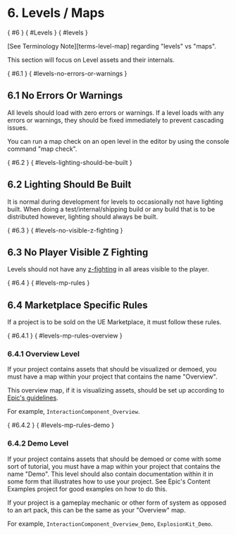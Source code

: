 # 6. Levels / Maps
[](){ #6 }
[](){ #Levels }
[](){ #levels }

[See Terminology Note][terms-level-map] regarding "levels" vs "maps".

This section will focus on Level assets and their internals.


[](){ #6.1 }
[](){ #levels-no-errors-or-warnings }
## 6.1 No Errors Or Warnings

All levels should load with zero errors or warnings. If a level loads with any errors or warnings, they should be fixed immediately to prevent cascading issues.

You can run a map check on an open level in the editor by using the console command "map check".

[](){ #6.2 }
[](){ #levels-lighting-should-be-built }
## 6.2 Lighting Should Be Built

It is normal during development for levels to occasionally not have lighting built. When doing a test/internal/shipping build or any build that is to be distributed however, lighting should always be built.

[](){ #6.3 }
[](){ #levels-no-visible-z-fighting }
## 6.3 No Player Visible Z Fighting

Levels should not have any [z-fighting](https://en.wikipedia.org/wiki/Z-fighting) in all areas visible to the player.

[](){ #6.4 }
[](){ #levels-mp-rules }
## 6.4 Marketplace Specific Rules

If a project is to be sold on the UE Marketplace, it must follow these rules.

[](){ #6.4.1 }
[](){ #levels-mp-rules-overview }
### 6.4.1 Overview Level

If your project contains assets that should be visualized or demoed, you must have a map within your project that contains the name "Overview".

This overview map, if it is visualizing assets, should be set up according to [Epic's guidelines](http://help.epicgames.com/customer/en/portal/articles/2592186-marketplace-submission-guidelines-preparing-your-assets#Required%20Levels%20and%20Maps).

For example, `InteractionComponent_Overview`.

[](){ #6.4.2 }
[](){ #levels-mp-rules-demo }
### 6.4.2 Demo Level

If your project contains assets that should be demoed or come with some sort of tutorial, you must have a map within your project that contains the name "Demo". This level should also contain documentation within it in some form that illustrates how to use your project. See Epic's Content Examples project for good examples on how to do this.

If your project is a gameplay mechanic or other form of system as opposed to an art pack, this can be the same as your "Overview" map.

For example, `InteractionComponent_Overview_Demo`, `ExplosionKit_Demo`.
